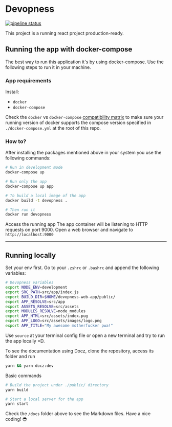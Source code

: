 # Devopness

[![pipeline status](https://gitlab.com/devopness/devopness-web-app/badges/devel/pipeline.svg)](https://gitlab.com/devopness/devopness-web-app/commits/devel)

This project is a running react project production-ready.

## Running the app with docker-compose

The best way to run this application it's by using docker-compose. Use the following steps to run it in your machine.

### App requirements

Install:

- `docker`
- `docker-compose`

Check the `docker` vs `docker-compose` [compatibility matrix](https://docs.docker.com/compose/compose-file/compose-versioning/#compatibility-matrix) to make sure your running version of docker supports the compose version specified in `./docker-compose.yml` at the root of this repo.

### How to?

After installing the packages mentioned above in your system you use the following commands: 

```sh
# Run in development mode
docker-compose up

# Run only the app
docker-compose up app

# To build a local image of the app
docker build -t devopness .

# Then run it
docker run devopness
```
Access the running app
The app container will be listening to HTTP requests on port 9000.
Open a web browser and navigate to `http://localhost:9000`

---

## Running locally

Set your env first. Go to your `.zshrc` or `.bashrc` and append the following variables:

```sh
# Devopness variables
export NODE_ENV=development
export SRC_PATH=src/app/index.js
export BUILD_DIR=$HOME/devopness-web-app/public/
export APP_RESOLVE=src/app
export ASSETS_RESOLVE=src/assets
export MODULES_RESOLVE=node_modules
export APP_HTML=src/assets/index.pug
export APP_LOGO=src/assets/images/logo.png
export APP_TITLE="My awesome motherfucker pwa!"
```

Use `source` at your terminal config file or open a new terminal and try to run the app locally =D.

To see the documentation using Docz, clone the repository, access its folder and run

```sh
yarn && yarn docz:dev
```

Basic commands

```sh
# Build the project under ./public/ directory
yarn build

# Start a local server for the app
yarn start
```

Check the `/docs` folder above to see the Markdown files.
Have a nice coding! 😎